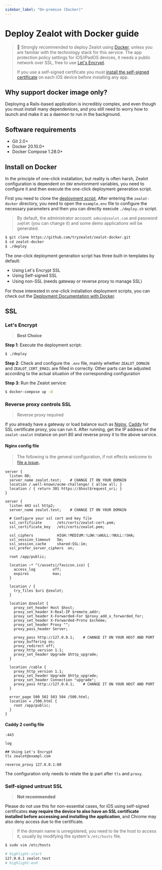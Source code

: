 ```yaml
---
sidebar_label: "On-premise (Docker)"
---
```


# Deploy Zealot with Docker guide

> :bell: Strongly recommended to deploy Zealot using [Docker](https://www.docker.io/),
> unless you are familiar with the technology stack for this service.
> The app protection policy settings for iOS/iPadOS devices, it needs a public network over SSL,
> free to use [Let's Encrypt](https://letsencrypt.org/).
>
> If you use a self-signed certificate you must [install the self-signed certificate](https://support.apple.com/en-us/HT204477)
> on each iOS device before installing any app.

## Why support docker image only?

Deploying a Rails-based application is incredibly complex, and even though you must install many dependenices,
and you still need to worry how to launch and make it as a daemon to run in the background.

## Software requirements

- Git 2.0+
- Docker 20.10.0+
- Docker Compose 1.28.0+

## Install on Docker

In the principle of one-click installation, but reality is often harsh,
Zealot configuration is dependent on `ENV` environment variables,
you need to configure it and then execute the one-click deployment generation script.

First you need to clone the [deployment script](https://github.com/tryzealot/zealot-docker.git),
After entering the `zealot-docker` directory, you need to open the `example.env` file to
configure the necessary parameters and then you can directly execute `./deploy.sh` script.

> By default, the administrator account: `admin@zealot.com` and password `ze@l0t` (you can change it)
> and some demo applications will be generated.

```bash
$ git clone https://github.com/tryzealot/zealot-docker.git
$ cd zealot-docker
$ ./deploy
```

The one-click deployment generation script has three built-in templates by default:

- Using Let's Encrypt SSL
- Using Self-signed SSL
- Using non-SSL (needs gateway or reverse proxy to manage SSL）

For those interested in one-click installation deployment scripts,
you can check out the [Deployment Documentation with Docker](/docs/self-hosted/deployment/docker/step-by-step).

## SSL

### Let's Encrypt

> **Best Choice**

**Step 1**: Execute the deployment script:

```bash
$ ./deploy
```

**Step 2**: Check and configure the `.env` file, mainly whether `ZEALOT_DOMAIN` and `ZEALOT_CERT_EMAIL` are filled in correctly.
Other parts can be adjusted according to the actual situation of the corresponding configuration

**Step 3**: Run the Zealot service:

```bash
$ docker-compose up -d
```

### Reverse proxy controls SSL

> Reverse proxy required

If you already have a gateway or load balance such as [Nginx](http://nginx.org/),
[Caddy](https://caddyserver.com/) for SSL certificate proxy, you can run it.
After running, get the IP address of the `zealot-zealot` instance on port 80 and reverse proxy it to the above service.

#### Nginx config file

> The following is the general configuration, if not effects welcome to [file a issue](https://github.com/tryzealot/docs/issues/new)。

```nginx title="nginx.conf"
server {
  listen 80;
  server_name zealot.test;    # CHANGE IT ON YOUR DOMAIN
  location /.well-known/acme-challenge/ { allow all; }
  location / { return 301 https://$host$request_uri; }
}

server {
  listen 443 ssl http2;
  server_name zealot.test;    # CHANGE IT ON YOUR DOMAIN

  # Configure your ssl cert and key file
  ssl_certificate       /etc/certs/zealot-cert.pem;
  ssl_certificate_key   /etc/certs/zealot.pem;

  ssl_ciphers           HIGH:!MEDIUM:!LOW:!aNULL:!NULL:!SHA;
  ssl_session_timeout   5m;
  ssl_session_cache     shared:SSL:1m;
  ssl_prefer_server_ciphers  on;

  root /app/public;

  location ~* ^(/assets|/favicon.ico) {
    access_log        off;
    expires           max;
  }

  location / {
    try_files $uri @zealot;
  }

  location @zealot {
    proxy_set_header Host $host;
    proxy_set_header X-Real-IP $remote_addr;
    proxy_set_header X-Forwarded-For $proxy_add_x_forwarded_for;
    proxy_set_header X-Forwarded-Proto $scheme;
    proxy_set_header Proxy "";
    proxy_pass_header Server;

    proxy_pass http://127.0.0.1;    # CHANGE IT ON YOUR HOST AND PORT
    proxy_buffering on;
    proxy_redirect off;
    proxy_http_version 1.1;
    proxy_set_header Upgrade $http_upgrade;
  }

  location /cable {
    proxy_http_version 1.1;
    proxy_set_header Upgrade $http_upgrade;
    proxy_set_header Connection "upgrade";
    proxy_pass http://127.0.0.1;    # CHANGE IT ON YOUR HOST AND PORT
  }

  error_page 500 502 503 504 /500.html;
  location = /500.html {
    root /app/public;
  }
}
```

#### Caddy 2 config file

```nginx title="Caddyfile"
:443

log

## Using Let's Encrypt
tls zealot@exampl.com

reverse_proxy 127.0.0.1:80
```

The configuration only needs to relate the ip part after `tls` and `proxy`.

### Self-signed untrust SSL

> **Not recommended**

Please do not use this for non-essential cases, for iOS using self-signed certificates
**may require the device to also have an SSL certificate installed before accessing and installing the application**,
and Chrome may also deny access due to the certificate.

> If the domain name is unregistered, you need to tie the host to access it,
> usually by modifying the system's `/etc/hosts` file.

```bash title="/etc/hosts"
$ sudo vim /etc/hosts

# highlight-start
127.0.0.1 zealot.test
# highlight-end
```
